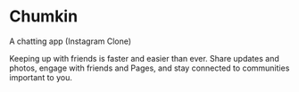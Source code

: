 # Chumkin

A chatting app (Instagram Clone)

Keeping up with friends is faster and easier than ever. Share updates and photos, engage with friends and Pages, and stay connected to communities important to you.
